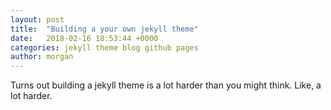 ```yaml
---
layout: post
title:  "Building a your own jekyll theme"
date:   2018-02-16 18:53:44 +0000
categories: jekyll theme blog github pages
author: morgan
---
```


Turns out building a jekyll theme is a lot harder than you might think. Like, a lot harder.
